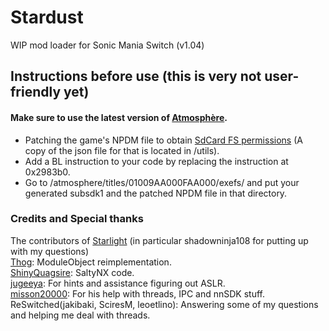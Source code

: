 # Stardust
WIP mod loader for Sonic Mania Switch (v1.04)

## Instructions before use (this is very not user-friendly yet)
#### Make sure to use the latest version of [Atmosphère](https://github.com/Atmosphere-NX/Atmosphere).
- Patching the game's NPDM file to obtain [SdCard FS permissions](https://switchbrew.org/wiki/NPDM#FS_Access_Control) (A copy of the json file for that is located in /utils).
- Add a BL instruction to your code by replacing the instruction at 0x2983b0.
- Go to /atmosphere/titles/01009AA000FAA000/exefs/ and put your generated subsdk1 and the patched NPDM file in that directory.

### Credits and Special thanks
The contributors of [Starlight](https://github.com/shadowninja108/Starlight) (in particular shadowninja108 for putting up with my questions)  
[Thog](https://github.com/Thog): ModuleObject reimplementation.  
[ShinyQuagsire](https://github.com/shinyquagsire23): SaltyNX code.  
[jugeeya](https://github.com/jugeeya): For hints and assistance figuring out ASLR.  
[misson20000](https://github.com/misson20000): For his help with threads, IPC and nnSDK stuff.  
ReSwitched(jakibaki, SciresM, leoetlino): Answering some of my questions and helping me deal with threads.  
